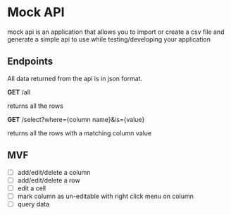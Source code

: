 # Mock API

mock api is an application that allows you to import or create a csv file
and generate a simple api to use while testing/developing your application


## Endpoints

All data returned from the api is in json format.


**GET** /all

returns all the rows


**GET** /select?where={column name}&is={value}

returns all the rows with a matching column value



## MVF

- [ ] add/edit/delete a column
- [ ] add/edit/delete a row
- [ ] edit a cell
- [ ] mark column as un-editable with right click menu on column
- [ ] query data
